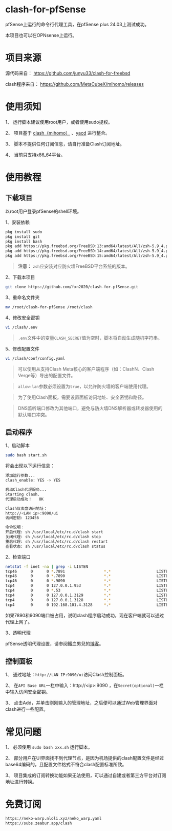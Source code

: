 # clash-for-pfSense
pfSense上运行的命令行代理工具，在pfSense plus 24.03上测试成功。

本项目也可以在OPNsense上运行。

# 项目来源
源代码来自：
https://github.com/junyu33/clash-for-freebsd

clash程序来自：
https://github.com/MetaCubeX/mihomo/releases

# 使用须知

1、 运行脚本建议使用root用户，或者使用sudo提权。

2、 项目基于 [clash（mihomo）](https://github.com/MetaCubeX/mihomo/releases) 、[yacd](https://github.com/haishanh/yacd) 进行整合。

3、 脚本不提供任何订阅信息，请自行准备Clash订阅地址。

4、 当前只支持x86_64平台。

# 使用教程

## 下载项目

以root用户登录pfSense的shell环境。

1、安装依赖
```bash
pkg install sudo
pkg install git
pkg install bash
pkg add https://pkg.freebsd.org/FreeBSD:13:amd64/latest/All/zsh-5.9_4.pkg
pkg add https://pkg.freebsd.org/FreeBSD:14:amd64/latest/All/zsh-5.9_4.pkg
pkg add https://pkg.freebsd.org/FreeBSD:15:amd64/latest/All/zsh-5.9_4.pkg
```
> **注意：** `zsh`应安装对应防火墙FreeBSD平台系统的版本。

2、下载本项目
```bash
git clone https://github.com/fxn2020/clash-for-pfSense.git
```
3、重命名文件夹
```bash
mv /root/clash-for-pfSense /root/clash
```
4、修改安全密钥
```bash
vi /clash/.env
```
> `.env`文件中的变量`CLASH_SECRET`值为空时，脚本将自动生成随机字符串。

5、修改配置文件
```bash
vi /clash/conf/config.yaml
```
> 可以使用从支持Clash Meta核心的客户端程序（如：ClashN、Clash Verge等）导出的配置文件。

> `allow-lan`参数必须设置为`true`，以允许防火墙的客户端使用代理。

> 为了使用Clash面板，需要设置面板访问地址、安全密钥和路径。

> DNS监听端口修改为其他端口，避免与防火墙DNS解析器或转发器使用的默认端口冲突。

## 启动程序

1、启动脚本
```bash
sudo bash start.sh
```
将会出现以下运行信息：

```bash
添加运行参数...
clash_enable: YES -> YES

启动Clash代理服务...
Starting clash.
代理启动成功！   OK  

Clash仪表盘访问地址：
http://<LAN ip>:9090/ui 
访问密钥: 123456 

命令说明：
开启代理: sh /usr/local/etc/rc.d/clash start 
关闭代理: sh /usr/local/etc/rc.d/clash stop 
重启代理: sh /usr/local/etc/rc.d/clash restart 
查看状态: sh /usr/local/etc/rc.d/clash status 
```
2、检查端口
```bash
netstat -f inet -na | grep -i LISTEN
tcp46      0      0 *.7891                 *.*                    LISTEN     
tcp46      0      0 *.7890                 *.*                    LISTEN     
tcp46      0      0 *.9090                 *.*                    LISTEN     
tcp4       0      0 127.0.0.1.953          *.*                    LISTEN     
tcp4       0      0 *.53                   *.*                    LISTEN     
tcp4       0      0 127.0.0.1.3129         *.*                    LISTEN     
tcp4       0      0 127.0.0.1.3128         *.*                    LISTEN     
tcp4       0      0 192.168.101.4.3128     *.*                    LISTEN 
```
如果7890和9090端口被占用，说明clash程序启动成功，现在客户端就可以通过代理上网了。

3、透明代理

pfSense透明代理设置，请参阅鐵血男兒的[博客](https://pfchina.org/?p=10626)。
<br>

## 控制面板

1、 通过地址：`http://LAN IP:9090/ui`访问Clash控制面板。

2、 在`API Base URL`一栏中输入：http://\<ip\>:9090 ，在`Secret(optional)`一栏中输入访问安全密钥。

3、 点击Add，并单击刚刚输入的管理地址，之后便可以通过Web管理界面对clash进行一些配置。

# 常见问题

1、 必须使用 `sudo bash xxx.sh` 运行脚本。

2、 部分用户在UI界面找不到代理节点，是因为机场提供的clash配置文件是经过base64编码的，且配置文件格式不符合clash配置标准所致。

3、 项目集成的订阅转换功能如果无法使用，可以通过自建或者第三方平台对订阅地址进行转换。

# 免费订阅
```bash
https://neko-warp.nloli.xyz/neko_warp.yaml
https://subs.zeabur.app/clash
```
